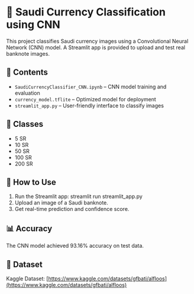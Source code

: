 # 🎯 Saudi Currency Classification using CNN

This project classifies Saudi currency images using a Convolutional Neural Network (CNN) model. A Streamlit app is provided to upload and test real banknote images.

## 📁 Contents
- `SaudiCurrencyClassifier_CNN.ipynb` – CNN model training and evaluation
- `currency_model.tflite` – Optimized model for deployment
- `streamlit_app.py` – User-friendly interface to classify images

## 🧠 Classes
- 5 SR
- 10 SR
- 50 SR
- 100 SR
- 200 SR

## 🚀 How to Use
1. Run the Streamlit app:
streamlit run streamlit_app.py
2. Upload an image of a Saudi banknote.
3. Get real-time prediction and confidence score.

## 📊 Accuracy
The CNN model achieved 93.16% accuracy on test data. 

## 📸 Dataset
Kaggle Dataset: [https://www.kaggle.com/datasets/gfbati/alfloos](https://www.kaggle.com/datasets/gfbati/alfloos)
